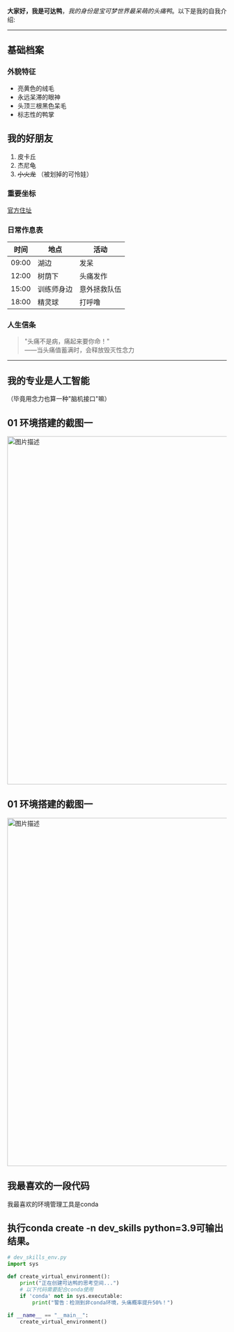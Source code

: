 **大家好，我是可达鸭**，*我的身份是宝可梦世界最呆萌的头痛鸭*。以下是我的自我介绍:

---

## 基础档案

### 外貌特征
- 亮黄色的绒毛
- 永远呆滞的眼神
- 头顶三根黑色呆毛
- 标志性的鸭掌

## 我的好朋友
1. 皮卡丘
2. 杰尼龟
3. ~~小火龙~~ （被划掉的可怜娃）

### 重要坐标
[官方住址](https://www.pokemon.com/us/pokedex/psyduck)

### 日常作息表
| 时间       | 地点       | 活动           |
|------------|------------|----------------|
| 09:00      | 湖边       | 发呆           |
| 12:00      | 树荫下     | 头痛发作       |
| 15:00      | 训练师身边 | 意外拯救队伍   |
| 18:00      | 精灵球     | 打呼噜         |

### 人生信条
> "头痛不是病，痛起来要你命！"  
> ——当头痛值蓄满时，会释放毁灭性念力

---

## 我的专业是人工智能
（毕竟用念力也算一种"脑机接口"嘛）

## 01 环境搭建的截图一
<img src="https://github.com/user-attachments/assets/91d65c44-ad9a-4530-8d7c-12c705abd27c" alt="图片描述" width="800" />

## 01 环境搭建的截图一
<img src="https://github.com/user-attachments/assets/2856c31a-ac64-4c24-98f5-5593643bb964" alt="图片描述" width="800" />



## 我最喜欢的一段代码
我最喜欢的环境管理工具是conda
## 执行conda create -n dev_skills python=3.9可输出结果。
```python
# dev_skills_env.py
import sys

def create_virtual_environment():
    print("正在创建可达鸭的思考空间...")
    # 以下代码需要配合conda使用
    if 'conda' not in sys.executable:
        print("警告：检测到非conda环境，头痛概率提升50%！")
        
if __name__ == "__main__":
    create_virtual_environment()


